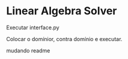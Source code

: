 # Linear Algebra Solver

Executar interface.py

Colocar o domínior, contra domínio e executar.

mudando readme
